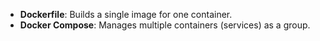 - **Dockerfile**: Builds a single image for one container.
- **Docker Compose**: Manages multiple containers (services) as a group.